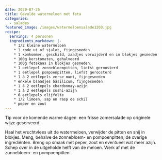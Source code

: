 ```yaml
---
date: 2020-07-26
title: Gevulde watermeloen met feta
categories:
  - salades
featured_image: /images/watermeloensalade1200.jpg
recipe:
  servings: 4 personen
  ingredients_markdown: |-
    * 1/2 kleine watermeloen
    * 1 rode ui of sjalot, fijngesneden
    * 1 komkommer, geschild, zaadjes verwijderd en in blokjes gesneden
    * 100g kerstomaten, gehalveerd
    * 100g fetakaas in blokjes gesneden.
    * 1 eetlepel zonnebloempitten, liefst geroosterd
    * 1 eetlepel pompoenpitten, liefst geroosterd
    * 1 à 2 eetlepels verse munt, fijngesneden
    * enkele blaadjes basilicum, fijngesneden
    * 1 à 2 eetlepels chardonnay-azijn
    * 1 à 2 eetlepels sushi-azijn
    * 6 eetlepels olijfolie
    * 1/2 limoen, sap en rasp de schil    * peper en zout
---
```

Tip voor de komende warme dagen: een frisse zomersalade op originele wijze geserveerd.




<!--more-->

Haal het vruchtvlees uit de watermeloen, verwijder de pitten en snij in blokjes.
Meng, behalve de zonnebloem- en pompoenpitten, de overige ingrediënten. Breng op smaak met peper, zout en eventueel wat meer azijn.
Schep over in de uitgeholde helft van de meloen.
Werk af met de zonnebloem- en pompoenpitten.



